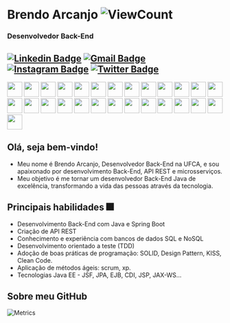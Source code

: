 # Brendo Arcanjo  ![ViewCount](https://views.whatilearened.today/views/github/brendo10x/sachinchaturvedi93.svg?cache=remove)
### Desenvolvedor Back-End

[![Linkedin Badge](https://img.shields.io/badge/-brendo--arcanjo-blue?style=flat-square&logo=Linkedin&logoColor=white&link=https://www.linkedin.com/in/brendo-arcanjo/)](https://www.linkedin.com/in/brendo-arcanjo/)
[![Gmail Badge](https://img.shields.io/badge/-brendo10x@gmail.com-c14438?style=flat-square&logo=Gmail&logoColor=white&link=mailto:brendo10x@gmail.com)](mailto:brendo10x@gmail.cocm)
[![Instagram Badge](https://img.shields.io/badge/-brendoarcanjo-c14438?style=flat-square&logo=Instagram&logoColor=white&link=https://instagram.com/brendoarcanjo)](https://instagram.com/brendoarcanjo)
[![Twitter Badge](https://img.shields.io/badge/-@brendoarcanjo-1ca0f1?style=flat-square&labelColor=1ca0f1&logo=twitter&logoColor=white&link=https://twitter.com/brendoarcanjo)](https://twitter.com/brendoarcanjo)
---

<span><img height="35px" src="https://cdn.svgporn.com/logos/java.svg"></span>
<span><img height="35px" src="https://cdn.svgporn.com/logos/spring.svg"></span>
<span><img height="35px" src="https://cdn.svgporn.com/logos/python.svg"></span>
<span><img height="35px" src="https://cdn.svgporn.com/logos/django.svg"></span>
<span><img height="35px" src="https://cdn.svgporn.com/logos/php.svg"></span>
<span><img height="35px" src="https://cdn.svgporn.com/logos/mysql.svg"></span>
<span><img height="35px" src="https://cdn.svgporn.com/logos/postgresql.svg"></span>
<span><img height="35px" src="https://cdn.svgporn.com/logos/mongodb.svg"></span>
<span><img height="35px" src="https://cdn.svgporn.com/logos/aws.svg"></span>
<span><img height="35px" src="https://cdn.svgporn.com/logos/heroku.svg"></span>
<span><img height="35px" src="https://cdn.svgporn.com/logos/travis-ci.svg"></span>
<span><img height="35px" src="https://cdn.svgporn.com/logos/sonarqube.svg"></span>
<span><img height="35px" src="https://cdn.svgporn.com/logos/docker-icon.svg"></span>
<span><img height="35px" src="https://cdn.svgporn.com/logos/github.svg"></span>
<span><img height="35px" src="https://cdn.svgporn.com/logos/git.svg"></span>
<span><img height="35px" src="https://cdn.svgporn.com/logos/gitlab.svg"></span>
<span><img height="35px" src="https://cdn.svgporn.com/logos/angular.svg"></span>
<span><img height="35px" src="https://cdn.svgporn.com/logos/typescript-icon.svg"></span>
<span><img height="35px" src="https://cdn.svgporn.com/logos/javascript.svg"></span>
<span><img height="35px" src="https://cdn.svgporn.com/logos/jquery.svg"></span>
<span><img height="35px" src="https://cdn.svgporn.com/logos/html-5.svg"></span>
<span><img height="35px" src="https://cdn.svgporn.com/logos/css-3.svg"></span>
<span><img height="35px" src="https://cdn.svgporn.com/logos/linux-tux.svg"></span>
<span><img height="35px" src="https://cdn.svgporn.com/logos/tomcat.svg"></span>
<span><img height="35px" src="https://cdn.svgporn.com/logos/eclipse-icon.svg"></span>
<span><img height="35px" src="https://cdn.svgporn.com/logos/wildfly.svg"></span>
<span><img height="35px" src="https://cdn.svgporn.com/logos/apache.svg"></span>

## Olá, seja bem-vindo!

* Meu nome é Brendo Arcanjo, Desenvolvedor Back-End na UFCA, e sou apaixonado por desenvolvimento Back-End, API REST e  microsserviços.
* Meu objetivo é me tornar um desenvolvedor Back-End Java de excelência, transformando a vida das pessoas através da tecnologia.

## Principais habilidades :fireworks:

* Desenvolvimento Back-End com Java e Spring Boot
* Criação de API REST
* Conhecimento e experiência com bancos de dados SQL e NoSQL
* Desenvolvimento orientado a teste (TDD)
* Adoção de boas práticas de programação: SOLID, Design Pattern, KISS, Clean Code.
* Aplicação de métodos ágeis: scrum, xp.
* Tecnologias Java EE - JSF, JPA, EJB, CDI, JSP, JAX-WS...

## Sobre meu GitHub
![Metrics](https://metrics.lecoq.io/brendo10x?template=terminal&config.timezone=America%2FFortaleza)


